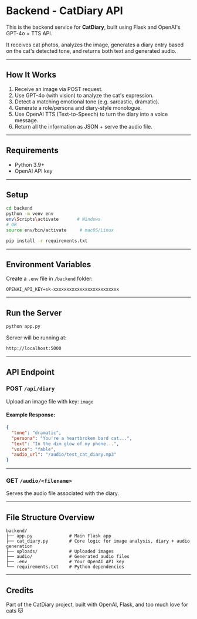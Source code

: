 # Backend - CatDiary API

This is the backend service for **CatDiary**, built using Flask and OpenAI's GPT-4o + TTS API.

It receives cat photos, analyzes the image, generates a diary entry based on the cat's detected tone, and returns both text and generated audio.

---

## How It Works

1. Receive an image via POST request.
2. Use GPT-4o (with vision) to analyze the cat's expression.
3. Detect a matching emotional tone (e.g. sarcastic, dramatic).
4. Generate a role/persona and diary-style monologue.
5. Use OpenAI TTS (Text-to-Speech) to turn the diary into a voice message.
6. Return all the information as JSON + serve the audio file.

---

## Requirements

- Python 3.9+
- OpenAI API key

---

## Setup

```bash
cd backend
python -m venv env
env\Scripts\activate       # Windows
# OR
source env/bin/activate     # macOS/Linux

pip install -r requirements.txt
```

---

## Environment Variables

Create a `.env` file in `/backend` folder:

```env
OPENAI_API_KEY=sk-xxxxxxxxxxxxxxxxxxxxxxxxx
```

---

## Run the Server

```bash
python app.py
```

Server will be running at:

```
http://localhost:5000
```

---

## API Endpoint

### POST `/api/diary`

Upload an image file with key: `image`

#### Example Response:

```json
{
  "tone": "dramatic",
  "persona": "You're a heartbroken bard cat...",
  "text": "In the dim glow of my phone...",
  "voice": "fable",
  "audio_url": "/audio/test_cat_diary.mp3"
}
```

---

### GET `/audio/<filename>`

Serves the audio file associated with the diary.

---

## File Structure Overview

```
backend/
├── app.py              # Main Flask app
├── cat_diary.py        # Core logic for image analysis, diary + audio generation
├── uploads/            # Uploaded images
├── audio/              # Generated audio files
├── .env                # Your OpenAI API key
└── requirements.txt    # Python dependencies
```

---

## Credits

Part of the CatDiary project, built with OpenAI, Flask, and too much love for cats 😽
